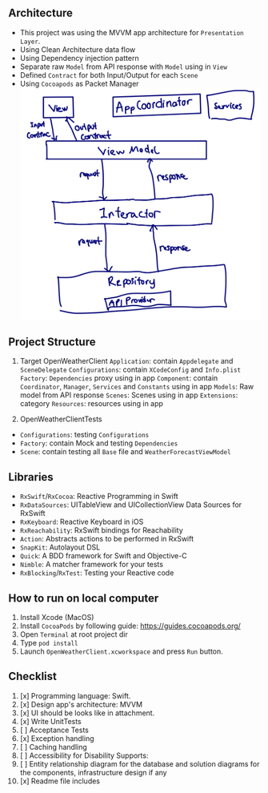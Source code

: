 
## Architecture
- This project was using the MVVM app architecture for `Presentation Layer`.
- Using Clean Architecture data flow
- Using Dependency injection pattern  
- Separate raw `Model` from API response with `Model` using in `View`
- Defined `Contract` for both Input/Output for each `Scene`
- Using `Cocoapods` as Packet Manager
![Architecture](Architecture.png)

## Project Structure
1. Target OpenWeatherClient
`Application`: contain `Appdelegate` and `SceneDelegate`
`Configurations`: contain `XCodeConfig` and `Info.plist`
`Factory`: `Dependencies` proxy using in app
`Component`: contain `Coordinator`, `Manager`, `Services` and `Constants` using in app
`Models`: Raw model from API response
`Scenes`: Scenes using in app
`Extensions`: category
`Resources`: resources using in app

2. OpenWeatherClientTests
- `Configurations`: testing `Configurations`
- `Factory`: contain Mock and testing `Dependencies`
- `Scene`: contain testing all `Base` file and `WeatherForecastViewModel`

## Libraries
- `RxSwift`/`RxCocoa`: Reactive Programming in Swift
- `RxDataSources`: UITableView and UICollectionView Data Sources for RxSwift
- `RxKeyboard`: Reactive Keyboard in iOS
- `RxReachability`: RxSwift bindings for Reachability
- `Action`: Abstracts actions to be performed in RxSwift
- `SnapKit`: Autolayout DSL
- `Quick`: A BDD framework for Swift and Objective-C
- `Nimble`: A matcher framework for your tests
- `RxBlocking`/`RxTest`: Testing your Reactive code


## How to run on local computer
1. Install Xcode (MacOS)
1. Install `CocoaPods` by following guide: https://guides.cocoapods.org/
2. Open `Terminal` at root project dir
3. Type `pod install`
4. Launch `OpenWeatherClient.xcworkspace` and press `Run` button.

## Checklist
1. [x] Programming language: Swift.
2. [x] Design app's architecture: MVVM
3. [x] UI should be looks like in attachment.
4. [x] Write UnitTests
5. [ ] Acceptance Tests
6. [x] Exception handling
7. [ ] Caching handling
8. [ ] Accessibility for Disability Supports:
9. [ ] Entity relationship diagram for the database and solution diagrams for the components, infrastructure design if any
10. [x] Readme file includes
 

